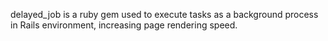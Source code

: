 delayed\_job is a ruby gem used to execute tasks as a background process in Rails environment, increasing page rendering speed.